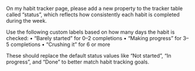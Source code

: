 On my habit tracker page, please add a new property to the tracker table called “status”, which reflects how consistently each habit is completed during the week.

Use the following custom labels based on how many days the habit is checked:
	•	“Barely started” for 0–2 completions
	•	“Making progress” for 3–5 completions
	•	“Crushing it” for 6 or more

These should replace the default status values like “Not started”, “In progress”, and “Done” to better match habit tracking goals.